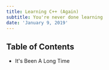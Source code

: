 ```yaml
---
title: Learning C++ (Again)
subtitle: You're never done learning
date: 'January 9, 2019'
---
```


## Table of Contents

* It's Been A Long Time
